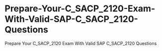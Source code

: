 # Prepare-Your-C_SACP_2120-Exam-With-Valid-SAP-C_SACP_2120-Questions
Prepare Your C_SACP_2120 Exam With Valid SAP C_SACP_2120 Questions
